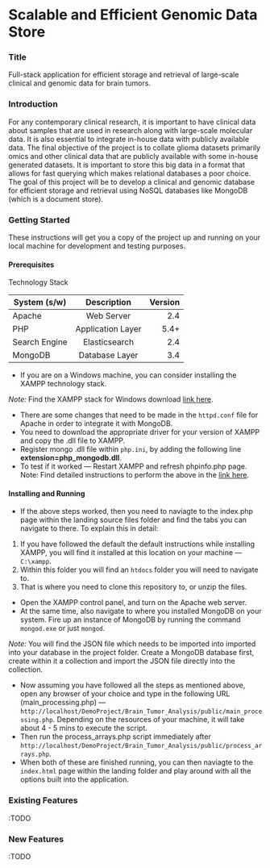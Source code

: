 # Scalable and Efficient Genomic Data Store

### Title
Full-stack application for efficient storage and retrieval of large-scale clinical and genomic data for brain tumors.

### Introduction
For any contemporary clinical research, it is important to have clinical data about samples that are used in research along with large-scale molecular data. It is also essential to integrate in-house data with publicly available data. The final objective of the project is to collate glioma datasets primarily omics and other clinical data that are publicly available with some in-house generated datasets. It is important to store this big data in a format that allows for fast querying which makes relational databases a poor choice. The goal of this project will be to develop a clinical and genomic database for efficient storage and retrieval using NoSQL databases like MongoDB (which is a document store).

### Getting Started
These instructions will get you a copy of the project up and running on your local machine for development and testing purposes.

#### Prerequisites
Technology Stack

| System (s/w)  | Description       | Version|
| ------------- |:-----------------:|-------:|
| Apache        | Web Server        |  2.4   |
| PHP           | Application Layer |  5.4+  |
| Search Engine | Elasticsearch     |  2.4   |
| MongoDB       | Database Layer    |  3.4   |

* If you are on a Windows machine, you can consider installing the XAMPP technology stack.

*Note:* Find the XAMPP stack for Windows download [link here](https://www.apachefriends.org/index.html).

* There are some changes that need to be made in the `httpd.conf` file for Apache in order to integrate it with MongoDB.
* You need to download the appropriate driver for your version of XAMPP and copy the .dll file to XAMPP.
* Register mongo .dll file within `php.ini`, by adding the following line **extension=php_mongodb.dll**.
* To test if it worked — Restart XAMPP and refresh phpinfo.php page.
Note: Find detailed instructions to perform the above in the [link here](https://learnedia.com/install-mongodb-configure-php-xampp-windows/).

#### Installing and Running
* If the above steps worked, then you need to naviagte to the index.php page within the landing source files folder and find
the tabs you can navigate to there. To explain this in detail:

1. If you have followed the default the default instructions while installing XAMPP, you will find it installed at this location on your machine — `C:\xampp`.
2. Within this folder you will find an `htdocs` folder you will need to navigate to.
3. That is where you need to clone this repository to, or unzip the files.

* Open the XAMPP control panel, and turn on the Apache web server.
* At the same time, also navigate to where you installed MongoDB on your system. Fire up an instance of MongoDB by running the command  `mongod.exe` or just `mongod`.

*Note:* You will find the JSON file which needs to be imported into imported into your database in the project folder. Create a MongoDB database first, create within it a collection and import the JSON file directly into the collection.

* Now assuming you have followed all the steps as mentioned above, open any browser of your choice and type in the following URL (main_processing.php) — `http://localhost/DemoProject/Brain_Tumor_Analysis/public/main_processing.php`. Depending on the resources of your machine, it will take about 4 - 5 mins to execute the script.
* Then run the process_arrays.php script immediately after `http://localhost/DemoProject/Brain_Tumor_Analysis/public/process_arrays.php`.
* When both of these are finished running, you can then naviagte to the `index.html` page within the landing folder and play around with all the options built into the application.

### Existing Features
:TODO

### New Features
:TODO
